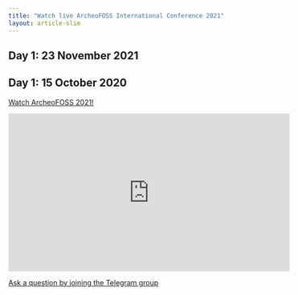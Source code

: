 ```yaml
---
title: "Watch live ArcheoFOSS International Conference 2021"
layout: article-slim
---
```


## Day 1: 23 November 2021

## Day 1: 15 October 2020

[Watch ArcheoFOSS 2021!](https://youtu.be/W66NZtZTmIY)

<div class="embed-responsive embed-responsive-16by9">
    <iframe width="560" height="315" src="https://youtu.be/embed/W66NZtZTmIY " frameborder="0" allow="accelerometer; autoplay; clipboard-write; encrypted-media; gyroscope; picture-in-picture" allowfullscreen></iframe>
</div>

[Ask a question by joining the Telegram group](https://t.me/ArcheoFOSS_2021)